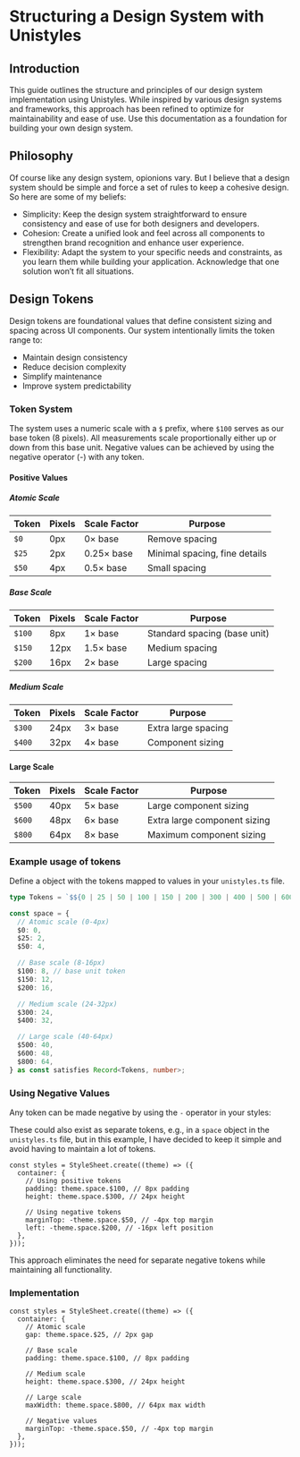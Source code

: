 # Structuring a Design System with Unistyles

## Introduction

This guide outlines the structure and principles of our design system implementation using Unistyles. While inspired by various design systems and frameworks, this approach has been refined to optimize for maintainability and ease of use. Use this documentation as a foundation for building your own design system.

## Philosophy

Of course like any design system, opionions vary. But I believe that a design system should be simple and force a set of rules to keep a cohesive design. So here are some of my beliefs:

- Simplicity: Keep the design system straightforward to ensure consistency and ease of use for both designers and developers.
- Cohesion: Create a unified look and feel across all components to strengthen brand recognition and enhance user experience.
- Flexibility: Adapt the system to your specific needs and constraints, as you learn them while building your application. Acknowledge that one solution won’t fit all situations.

## Design Tokens

Design tokens are foundational values that define consistent sizing and spacing across UI components. Our system intentionally limits the token range to:

- Maintain design consistency
- Reduce decision complexity
- Simplify maintenance
- Improve system predictability

### Token System

The system uses a numeric scale with a `$` prefix, where `$100` serves as our base token (8 pixels). All measurements scale proportionally either up or down from this base unit. Negative values can be achieved by using the negative operator (-) with any token.

#### Positive Values

##### Atomic Scale

| Token | Pixels | Scale Factor | Purpose                       |
| ----- | ------ | ------------ | ----------------------------- |
| `$0`  | 0px    | 0× base      | Remove spacing                |
| `$25` | 2px    | 0.25× base   | Minimal spacing, fine details |
| `$50` | 4px    | 0.5× base    | Small spacing                 |

##### Base Scale

| Token  | Pixels | Scale Factor | Purpose                      |
| ------ | ------ | ------------ | ---------------------------- |
| `$100` | 8px    | 1× base      | Standard spacing (base unit) |
| `$150` | 12px   | 1.5× base    | Medium spacing               |
| `$200` | 16px   | 2× base      | Large spacing                |

##### Medium Scale

| Token  | Pixels | Scale Factor | Purpose             |
| ------ | ------ | ------------ | ------------------- |
| `$300` | 24px   | 3× base      | Extra large spacing |
| `$400` | 32px   | 4× base      | Component sizing    |

#### Large Scale

| Token  | Pixels | Scale Factor | Purpose                      |
| ------ | ------ | ------------ | ---------------------------- |
| `$500` | 40px   | 5× base      | Large component sizing       |
| `$600` | 48px   | 6× base      | Extra large component sizing |
| `$800` | 64px   | 8× base      | Maximum component sizing     |

### Example usage of tokens

Define a object with the tokens mapped to values in your `unistyles.ts` file.

```ts
type Tokens = `$${0 | 25 | 50 | 100 | 150 | 200 | 300 | 400 | 500 | 600 | 800}`;

const space = {
  // Atomic scale (0-4px)
  $0: 0,
  $25: 2,
  $50: 4,

  // Base scale (8-16px)
  $100: 8, // base unit token
  $150: 12,
  $200: 16,

  // Medium scale (24-32px)
  $300: 24,
  $400: 32,

  // Large scale (40-64px)
  $500: 40,
  $600: 48,
  $800: 64,
} as const satisfies Record<Tokens, number>;
```

### Using Negative Values

Any token can be made negative by using the `-` operator in your styles:

These could also exist as separate tokens, e.g., in a `space` object in the `unistyles.ts` file, but in this example, I have decided to keep it simple and avoid having to maintain a lot of tokens.

```tsx
const styles = StyleSheet.create((theme) => ({
  container: {
    // Using positive tokens
    padding: theme.space.$100, // 8px padding
    height: theme.space.$300, // 24px height

    // Using negative tokens
    marginTop: -theme.space.$50, // -4px top margin
    left: -theme.space.$200, // -16px left position
  },
}));
```

This approach eliminates the need for separate negative tokens while maintaining all functionality.

### Implementation

```tsx
const styles = StyleSheet.create((theme) => ({
  container: {
    // Atomic scale
    gap: theme.space.$25, // 2px gap

    // Base scale
    padding: theme.space.$100, // 8px padding

    // Medium scale
    height: theme.space.$300, // 24px height

    // Large scale
    maxWidth: theme.space.$800, // 64px max width

    // Negative values
    marginTop: -theme.space.$50, // -4px top margin
  },
}));
```
